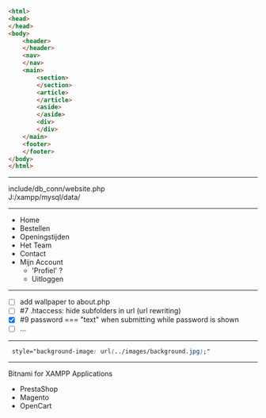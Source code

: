 ```html
<html>
<head>
</head>
<body>
	<header>
	</header>
	<nav>
	</nav>
	<main>
		<section>
		</section>
		<article>
		</article>
		<aside>
		</aside>
		<div>
		</div>
	</main>
	<footer>
	</footer>
</body>
</html>
```

---

include/db\_conn/website\.php  
J:/xampp/mysql/data/

---

* Home
* Bestellen
* Openingstijden
* Het Team
* Contact
* Mijn Account
  *	'Profiel'	?
  *	Uitloggen

---

- [ ] add wallpaper to about\.php
- [ ] #7 \.htaccess: hide subfolders in url \(url rewriting\)
- [x] #9 password === "text" when submitting while password is shown
- [ ] ...

---

```css
 style="background-image: url(../images/background.jpg);"
```

---

Bitnami for XAMPP Applications  
* PrestaShop
* Magento
* OpenCart